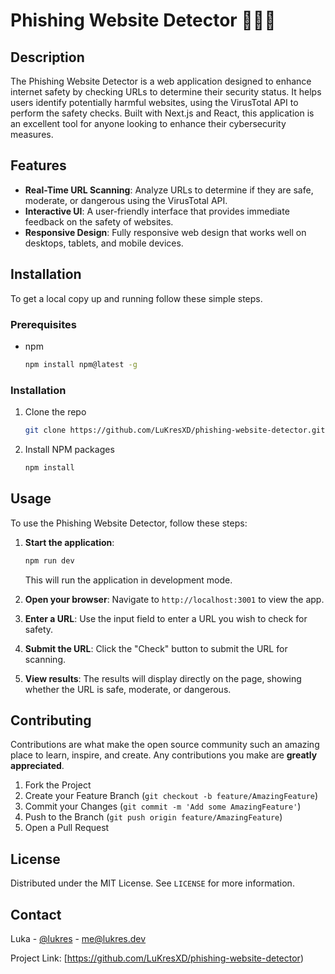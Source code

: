 # Phishing Website Detector 🕵🏻‍♂️

## Description
The Phishing Website Detector is a web application designed to enhance internet safety by checking URLs to determine their security status. It helps users identify potentially harmful websites, using the VirusTotal API to perform the safety checks. Built with Next.js and React, this application is an excellent tool for anyone looking to enhance their cybersecurity measures.

## Features
- **Real-Time URL Scanning**: Analyze URLs to determine if they are safe, moderate, or dangerous using the VirusTotal API.
- **Interactive UI**: A user-friendly interface that provides immediate feedback on the safety of websites.
- **Responsive Design**: Fully responsive web design that works well on desktops, tablets, and mobile devices.

## Installation

To get a local copy up and running follow these simple steps.

### Prerequisites
- npm
  ```sh
  npm install npm@latest -g
  ```

### Installation
1. Clone the repo
   ```sh
   git clone https://github.com/LuKresXD/phishing-website-detector.git
   ```
2. Install NPM packages
   ```sh
   npm install
   ```

## Usage

To use the Phishing Website Detector, follow these steps:

1. **Start the application**:
    ```sh
    npm run dev
    ```
    This will run the application in development mode.

2. **Open your browser**:
    Navigate to `http://localhost:3001` to view the app.

3. **Enter a URL**:
    Use the input field to enter a URL you wish to check for safety.

4. **Submit the URL**:
    Click the "Check" button to submit the URL for scanning.

5. **View results**:
    The results will display directly on the page, showing whether the URL is safe, moderate, or dangerous.

## Contributing

Contributions are what make the open source community such an amazing place to learn, inspire, and create. Any contributions you make are **greatly appreciated**.

1. Fork the Project
2. Create your Feature Branch (`git checkout -b feature/AmazingFeature`)
3. Commit your Changes (`git commit -m 'Add some AmazingFeature'`)
4. Push to the Branch (`git push origin feature/AmazingFeature`)
5. Open a Pull Request

## License

Distributed under the MIT License. See `LICENSE` for more information.

## Contact

Luka - [@lukres](https://t.me/lukres) - [me@lukres.dev](mailto:me@lukres.dev)

Project Link: [https://github.com/LuKresXD/phishing-website-detector)